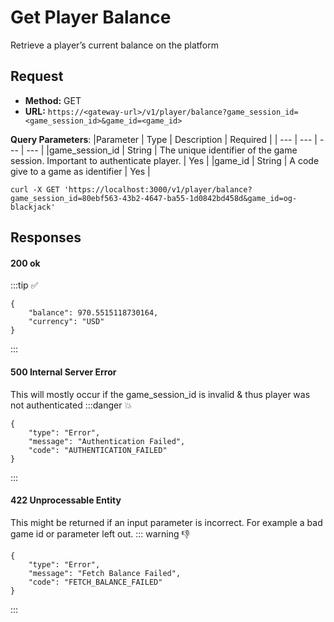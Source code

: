 # Get Player Balance

Retrieve a player’s current balance on the platform


## Request

- **Method:** GET 
- **URL:** `https://<gateway-url>/v1/player/balance?game_session_id=<game_session_id>&game_id=<game_id>`

**Query Parameters**:
|Parameter |	Type |	Description	| Required |
| --- | --- | --- | --- |
|game_session_id |	String |	The unique identifier of the game session. Important to authenticate player.	| Yes |
|game_id |	String |	A code give to a game as identifier	| Yes |


```shell:no-line-numbers
curl -X GET 'https://localhost:3000/v1/player/balance?game_session_id=80ebf563-43b2-4647-ba55-1d0842bd458d&game_id=og-blackjack'
```


## Responses

#### 200 ok

:::tip :white_check_mark:  
```json:no-line-numbers
{
    "balance": 970.5515118730164,
    "currency": "USD"
}
```
:::

#### 500 Internal Server Error

This will mostly occur if the game_session_id is invalid & thus player was not authenticated
:::danger :collision:
```json:no-line-numbers
{
    "type": "Error",
    "message": "Authentication Failed",
    "code": "AUTHENTICATION_FAILED"
}
```
:::

#### 422 Unprocessable Entity
This might be returned if an input parameter is incorrect. For example a bad game id or parameter left out.
::: warning :-1:
```json:no-line-numbers
{
    "type": "Error",
    "message": "Fetch Balance Failed",
    "code": "FETCH_BALANCE_FAILED"
}
```
:::